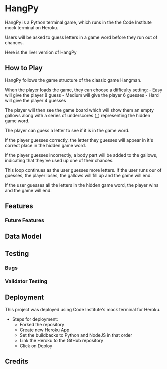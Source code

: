 # HangPy

HangPy is a Python terminal game, which runs in the the Code Institute mock terminal on Heroku.

Users will be asked to guess letters in a game word before they run out of chances. 

Here is the liver version of HangPy 

## How to Play 

HangPy follows the game structure of the classic game Hangman. 

When the player loads the game, they can choose a difficulty setting:
    - Easy will give the player 8 guess
    - Medium will give the player  6 guesses
    - Hard will give the player  4 guesses

The player will then see the game board which will show them an empty gallows along with a series of underscores (_) representing the hidden game word. 

The player can guess a letter to see if it is in the game word. 

If the player guesses correctly, the letter they guesses will appear in it's correct place in the hidden game word. 

If the player guesses incorrectly, a body part will be added to the gallows, indicating that they've used up one of their chances. 

This loop continues as the user guesses more letters. If the user runs our of guesses, the player loses, the gallows will fill up and the game will end. 

If the user guesses all the letters in the hidden game word, the player wins and the game will end. 

## Features 

### Future Features 

## Data Model 

## Testing 

### Bugs 

### Validator Testing

## Deployment 

This project was deployed using Code Institute's mock terminal for Heroku.

- Steps for deployment:
    - Forked the repository 
    - Create new Heroku App 
    - Set the buildbacks to Python and NodeJS in that order 
    - Link the Heroku to the GitHub repository 
    - Click on Deploy

## Credits

